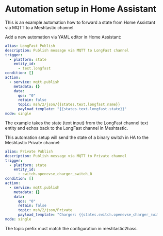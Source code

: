 # Automation setup in Home Assistant

This is an example automation how to forward a state from Home Assistant via MQTT to a Meshtastic channel.

Add a new automation via YAML editor in Home Assistant:
```yaml
alias: LongFast Publish
description: Publish message via MQTT to LongFast channel
trigger:
  - platform: state
    entity_id:
      - text.longfast
condition: []
action:
  - service: mqtt.publish
    metadata: {}
    data:
      qos: "0"
      retain: false
      topic: msh/2/json/{{states.text.longfast.name}}
      payload_template: "{{states.text.longfast.state}}"
mode: single
```
The example takes the state (text input) from the LongFast channel text entity and echos back to the LongFast channel in Meshtastic.

This automation setup will send the state of a binary switch in HA to the Meshtastic Private channel:
```yaml
alias: Private Publish
description: Publish message via MQTT to Private channel
trigger:
  - platform: state
    entity_id:
      - switch.openevse_charger_switch_0
condition: []
action:
  - service: mqtt.publish
    metadata: {}
    data:
      qos: "0"
      retain: false
      topic: msh/2/json/Private
      payload_template: "Charger: {{states.switch.openevse_charger_switch_0.state}}"
mode: single
```

The topic prefix must match the configuration in meshtastic2hass.